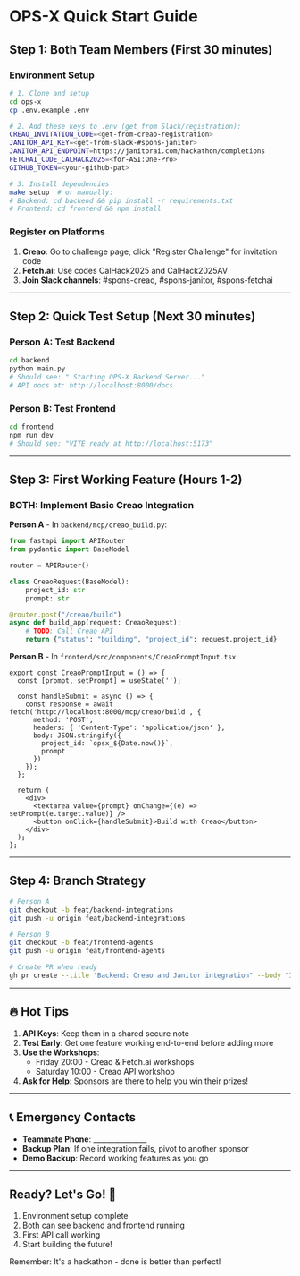 #  OPS-X Quick Start Guide

## Step 1: Both Team Members (First 30 minutes)

### Environment Setup
```bash
# 1. Clone and setup
cd ops-x
cp .env.example .env

# 2. Add these keys to .env (get from Slack/registration):
CREAO_INVITATION_CODE=<get-from-creao-registration>
JANITOR_API_KEY=<get-from-slack-#spons-janitor>
JANITOR_API_ENDPOINT=https://janitorai.com/hackathon/completions
FETCHAI_CODE_CALHACK2025=<for-ASI:One-Pro>
GITHUB_TOKEN=<your-github-pat>

# 3. Install dependencies
make setup  # or manually:
# Backend: cd backend && pip install -r requirements.txt
# Frontend: cd frontend && npm install
```

### Register on Platforms
1. **Creao**: Go to challenge page, click "Register Challenge" for invitation code
2. **Fetch.ai**: Use codes CalHack2025 and CalHack2025AV
3. **Join Slack channels**: #spons-creao, #spons-janitor, #spons-fetchai

---

## Step 2: Quick Test Setup (Next 30 minutes)

### Person A: Test Backend
```bash
cd backend
python main.py
# Should see: " Starting OPS-X Backend Server..."
# API docs at: http://localhost:8000/docs
```

### Person B: Test Frontend
```bash
cd frontend
npm run dev
# Should see: "VITE ready at http://localhost:5173"
```

---

## Step 3: First Working Feature (Hours 1-2)

### BOTH: Implement Basic Creao Integration

**Person A** - In `backend/mcp/creao_build.py`:
```python
from fastapi import APIRouter
from pydantic import BaseModel

router = APIRouter()

class CreaoRequest(BaseModel):
    project_id: str
    prompt: str

@router.post("/creao/build")
async def build_app(request: CreaoRequest):
    # TODO: Call Creao API
    return {"status": "building", "project_id": request.project_id}
```

**Person B** - In `frontend/src/components/CreaoPromptInput.tsx`:
```tsx
export const CreaoPromptInput = () => {
  const [prompt, setPrompt] = useState('');
  
  const handleSubmit = async () => {
    const response = await fetch('http://localhost:8000/mcp/creao/build', {
      method: 'POST',
      headers: { 'Content-Type': 'application/json' },
      body: JSON.stringify({ 
        project_id: `opsx_${Date.now()}`,
        prompt 
      })
    });
  };
  
  return (
    <div>
      <textarea value={prompt} onChange={(e) => setPrompt(e.target.value)} />
      <button onClick={handleSubmit}>Build with Creao</button>
    </div>
  );
};
```

---

## Step 4: Branch Strategy

```bash
# Person A
git checkout -b feat/backend-integrations
git push -u origin feat/backend-integrations

# Person B  
git checkout -b feat/frontend-agents
git push -u origin feat/frontend-agents

# Create PR when ready
gh pr create --title "Backend: Creao and Janitor integration" --body "Implements MCP endpoints"
```

---

## 🔥 Hot Tips

1. **API Keys**: Keep them in a shared secure note
2. **Test Early**: Get one feature working end-to-end before adding more
3. **Use the Workshops**: 
   - Friday 20:00 - Creao & Fetch.ai workshops
   - Saturday 10:00 - Creao API workshop
4. **Ask for Help**: Sponsors are there to help you win their prizes!

---

## 📞 Emergency Contacts

- **Teammate Phone**: _______________
- **Backup Plan**: If one integration fails, pivot to another sponsor
- **Demo Backup**: Record working features as you go

---

## Ready? Let's Go! 🎯

1.  Environment setup complete
2.  Both can see backend and frontend running
3.  First API call working
4.  Start building the future!

Remember: It's a hackathon - done is better than perfect!

